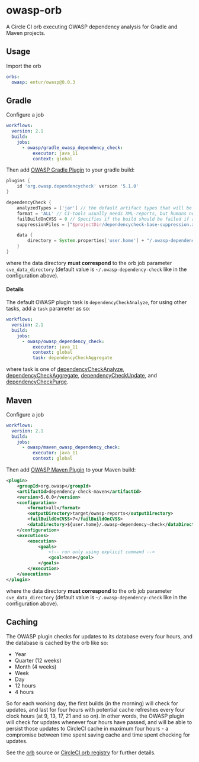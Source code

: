 # owasp-orb
A Circle CI orb executing OWASP dependency analysis for Gradle and Maven projects.

## Usage
Import the orb

```yaml
orbs:
  owasp: entur/owasp@0.0.3
```

## Gradle

Configure a job

```yaml
workflows:
  version: 2.1
  build:
    jobs:
      - owasp/gradle_owasp_dependency_check:
          executor: java_11
          context: global
```

Then add [OWASP Gradle Plugin](https://github.com/jeremylong/DependencyCheck) to your gradle build:

```groovy
plugins {
    id 'org.owasp.dependencycheck' version '5.1.0'
}

dependencyCheck {
    analyzedTypes = ['jar'] // the default artifact types that will be analyzed.
    format = 'ALL' // CI-tools usually needs XML-reports, but humans needs HTML.
    failBuildOnCVSS = 0 // Specifies if the build should be failed if a CVSS score equal to or above a specified level is identified.
    suppressionFiles = ["$projectDir/dependencycheck-base-suppression.xml"] // specify a list of known issues which contain false-positives

    data {
        directory = System.properties['user.home'] + "/.owasp-dependency-check" // must correspond with CircleCI-configuration
    }
}
```

where the data directory __must correspond__ to the orb job parameter `cve_data_directory` (default value is `~/.owasp-dependency-check` like in the configuration above).


#### Details
The default OWASP plugin task is `dependencyCheckAnalyze`, for using other tasks, add a `task` parameter as so:

```yaml
workflows:
  version: 2.1
  build:
    jobs:
      - owasp/owasp_dependency_check:
          executor: java_11
          context: global
          task: dependencyCheckAggregate
```

where task is one of [dependencyCheckAnalyze](https://jeremylong.github.io/DependencyCheck/dependency-check-gradle/configuration.html), [dependencyCheckAggregate](https://jeremylong.github.io/DependencyCheck/dependency-check-gradle/configuration-aggregate.html), [dependencyCheckUpdate](https://jeremylong.github.io/DependencyCheck/dependency-check-gradle/configuration-update.html), and [dependencyCheckPurge](https://jeremylong.github.io/DependencyCheck/dependency-check-gradle/configuration-purge.html).

## Maven 
Configure a job

```yaml
workflows:
  version: 2.1
  build:
    jobs:
      - owasp/maven_owasp_dependency_check:
          executor: java_11
          context: global
```

Then add [OWASP Maven Plugin](https://jeremylong.github.io/DependencyCheck/dependency-check-maven/index.html) to your Maven build:

```xml
<plugin>
    <groupId>org.owasp</groupId>
    <artifactId>dependency-check-maven</artifactId>
    <version>5.0.0</version>
    <configuration>
        <format>all</format>
        <outputDirectory>target/owasp-reports</outputDirectory>
        <failBuildOnCVSS>7</failBuildOnCVSS>
        <dataDirectory>${user.home}/.owasp-dependency-check</dataDirectory>
    </configuration>
    <executions>
        <execution>
            <goals>
                <!-- run only using explicit command -->
                <goal>none</goal>
            </goals>
        </execution>
    </executions>
</plugin>

```

where the data directory __must correspond__ to the orb job parameter `cve_data_directory` (default value is `~/.owasp-dependency-check` like in the configuration above).

## Caching
The OWASP plugin checks for updates to its database every four hours, and the database is cached by the orb like so:

 * Year
 * Quarter (12 weeks)
 * Month (4 weeks)
 * Week
 * Day
 * 12 hours
 * 4 hours

So for each working day, the first builds (in the morning) will check for updates, and last for four hours with potential cache refreshes every four clock hours (at 9, 13, 17, 21 and so on). In other words, the OWASP plugin will check for updates whenever four hours have passed, and will be able to persist those updates to CircleCI cache in maximum four hours - a compromise between time spent saving cache and time spent checking for updates.

See the [orb](/src/@orb.yml) source or [CircleCI orb registry](https://circleci.com/orbs/registry/orb/entur/owasp) for further details.
